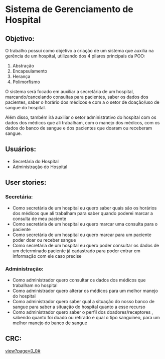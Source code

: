 # Sistema de Gerenciamento de Hospital

## Objetivo:

O trabalho possui como objetivo a criação de um sistema que auxilia na gerência de um hospital, utilizando dos 4 pilares principais da POO: 

1. Abstração
2. Encapsulamento
3. Herança
4. Polimorfismo

O sistema será focado em auxiliar a secretária de um hospital, marcando/cancelando consultas para pacientes, saber os dados dos pacientes, saber o horário dos médicos e com a o setor de doação/uso de sangue do hospital. 

Além disso, também irá auxiliar o setor administrativo do hospital com os dados dos médicos que ali trabalham, com o manejo dos médicos, com os dados do banco de sangue e dos pacientes que doaram ou receberam sangue.

## Usuários:

- Secretária do Hospital
- Administração do Hospital

## User stories:

### Secretária:

- Como secretária de um hospital eu quero saber quais são os horários dos médicos que ali trabalham para saber quando poderei marcar a consulta de meu paciente
- Como secretária de um hospital eu quero marcar uma consulta para o paciente
- Como secretária de um hospital eu quero marcar para um paciente poder doar ou receber sangue
- Como secretária de um hospital eu quero poder consultar os dados de um determinado paciente já cadastrado para poder entrar em informação com ele caso precise

### Administração:

- Como administrador quero consultar os dados dos médicos que trabalham no hospital
- Como administrador quero alterar os médicos para um melhor manejo do hospital
- Como administrador quero saber qual a situação do nosso banco de sangue para saber a situação do hospital quanto a esse recurso
- Como administrador quero saber o perfil dos doadores/receptores , sabendo quanto foi doado ou retirado e qual o tipo sanguíneo, para um melhor manejo do banco de sangue

## CRC:

[view?page=0_0#](https://lucid.app/lucidchart/d2e0a693-ee55-44db-9416-d00b6c2ec840/view?page=0_0#)
